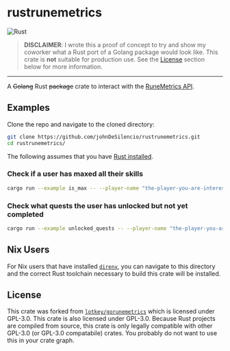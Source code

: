 # rustrunemetrics

![Rust](https://img.shields.io/badge/rust-%23000000.svg?style=for-the-badge&logo=rust&logoColor=white)

> **DISCLAIMER**: I wrote this a proof of concept to try and show my coworker
> what a Rust port of a Golang package would look like. This crate is **not**
> suitable for production use. See the [License](#license) section below for
> more information.

---

A ~~Golang~~ Rust ~~package~~ crate to interact with the
[RuneMetrics API](https://apps.runescape.com/runemetrics/app/welcome).

## Examples

Clone the repo and navigate to the cloned directory:

```bash
git clone https://github.com/johnDeSilencio/rustrunemetrics.git
cd rustrunemetrics/
```

The following assumes that you have
[Rust installed](https://www.rust-lang.org/tools/install).

### Check if a user has maxed all their skills

```bash
cargo run --example is_max -- --player-name "the-player-you-are-interested-in"
```

### Check what quests the user has unlocked but not yet completed

```bash
cargo run --example unlocked_quests -- --player-name "the-player-you-are-interested-in"
```

## Nix Users

For Nix users that have installed [`direnv`](https://github.com/direnv/direnv),
you can navigate to this directory and the correct Rust toolchain necessary to
build this crate will be installed.

## License

This crate was forked from
[`lotkey/gorunemetrics`](https://github.com/lotkey/gorunemetrics) which is
licensed under GPL-3.0. This crate is also licensed under GPL-3.0. Because Rust
projects are compiled from source, this crate is only legally compatible with
other GPL-3.0 (or GPL-3.0 compatabile) crates. You probably do not want to use
this in your crate graph.
